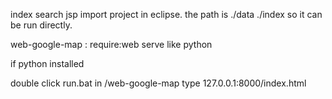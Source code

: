 
index search jsp
import project in eclipse. the path is ./data ./index so it can be run directly. 


web-google-map :
require:web serve
like python

if python installed

double click run.bat in /web-google-map
type 127.0.0.1:8000/index.html
